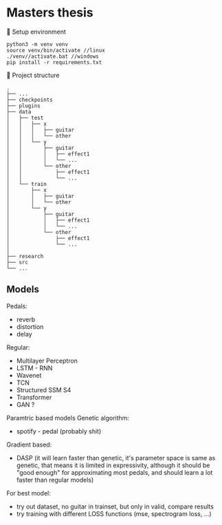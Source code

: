 # Masters thesis

🌱 Setup environment
```
python3 -m venv venv
source venv/bin/activate //linux
./venv//activate.bat //windows
pip install -r requirements.txt
```

🧬 Project structure
```
.
├── ...
├── checkpoints
├── plugins
├── data 
│   ├── test
│   │   ├── x
│   │   │   ├── guitar
│   │   │   └── other
│   │   └── y 
│   │       ├── guitar
│   │       │   ├── effect1
│   │       │   └── ...
│   │       └── other
│   │           ├── effect1
│   │           └── ...
│   └── train
│       ├── x
│       │   ├── guitar
│       │   └── other
│       └── y 
│           ├── guitar
│           │   ├── effect1
│           │   └── ...
│           └── other
│               ├── effect1
│               └── ...
│   
├── research
├── src
└── ...
```


## Models

Pedals:
- reverb
- distortion
- delay


Regular:
- Multilayer Perceptron
- LSTM - RNN
- Wavenet
- TCN
- Structured SSM S4
- Transformer
- GAN ?

Paramtric based models
Genetic algorithm:
- spotify - pedal (probably shit)

Gradient based:
- DASP (it will learn faster than genetic, it's parameter space is same as genetic, that means it is limited in expressivity, although it should be "good enough" for approximating most pedals, and should learn a lot faster than regular models)

For best model:
- try out dataset, no guitar in  trainset, but only in valid, compare results
- try training with different LOSS functions (mse, spectrogram loss, ...)



